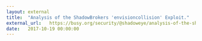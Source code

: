 ```yaml
---
layout: external
title:  "Analysis of the ShadowBrokers 'envisioncollision' Exploit."
external_url:   https://busy.org/security/@shadoweye/analysis-of-the-shadowbrokers-envisoncollision-exploit
date:   2017-10-19 00:00:00
---
```

